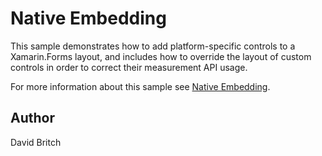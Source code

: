 Native Embedding
================

This sample demonstrates how to add platform-specific controls to a Xamarin.Forms layout, and includes how to override the layout of custom controls in order to correct their measurement API usage.

For more information about this sample see [Native Embedding](https://developer.xamarin.com/guides/xamarin-forms/user-interface/layouts/add-platform-controls/).

Author
------

David Britch
